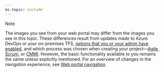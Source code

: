 ```yaml
---
ms.topic: include
---
```


<a id="image-diff"></a>  

>[!NOTE]  
>The images you see from your web portal may differ from the images you see in this topic. These differences result from updates made to Azure DevOps or your on-premises TFS, [options that you or your admin have enabled](/azure/devops/project/navigation/preview-features), and which process was chosen when creating your project&mdash;[Agile](/azure/devops/boards/work-items/guidance/agile-process), [Scrum](/azure/devops/boards/work-items/guidance/scrum-process), or [CMMI](/azure/devops/boards/work-items/guidance/cmmi-process). However, the basic functionality available to you remains the same unless explicitly mentioned. For an overview of changes in the navigation experience, see [Web portal navigation](/azure/devops/project/navigation/index#admin-context). 
